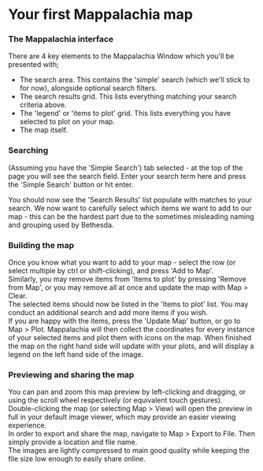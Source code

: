 # Your first Mappalachia map

### The Mappalachia interface
There are 4 key elements to the Mappalachia Window which you'll be presented with;
* The search area. This contains the 'simple' search (which we'll stick to for now), alongside optional search filters.
* The search results grid. This lists everything matching your search criteria above.
* The 'legend' or 'items to plot' grid. This lists everything you have selected to plot on your map.
* The map itself.

### Searching
(Assuming you have the 'Simple Search') tab selected - at the top of the page you will see the search field. Enter your search term here and press the 'Simple Search' button or hit enter.<br/>

You should now see the 'Search Results' list populate with matches to your search. We now want to carefully select which items we want to add to our map - this can be the hardest part due to the sometimes misleading naming and grouping used by Bethesda.<br/>

### Building the map
Once you know what you want to add to your map - select the row (or select multiple by ctrl or shift-clicking), and press 'Add to Map'.<br/>
Similarly, you may remove items from 'Items to plot' by pressing 'Remove from Map', or you may remove all at once and update the map with Map > Clear.<br/>
The selected items should now be listed in the 'Items to plot' list. You may conduct an additional search and add more items if you wish.<br/>
If you are happy with the items, press the 'Update Map' button, or go to Map > Plot. Mappalachia will then collect the coordinates for every instance of your selected items and plot them with icons on the map. When finished the map on the right hand side will update with your plots, and will display a legend on the left hand side of the image.<br/>

### Previewing and sharing the map
You can pan and zoom this map preview by left-clicking and dragging, or using the scroll wheel respectively (or equivalent touch gestures).<br/>
Double-clicking the map (or selecting Map > View) will open the preview in full in your default image viewer, which may provide an easier viewing experience.<br/>
In order to export and share the map, navigate to Map > Export to File. Then simply provide a location and file name.<br/>
The images are lightly compressed to main good quality while keeping the file size low enough to easily share online.
